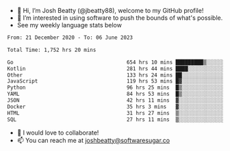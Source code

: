 - 👋 Hi, I’m Josh Beatty (@jbeatty88), welcome to my GitHub profile!
- 👀 I’m interested in using software to push the bounds of what's possible.  
- See my weekly language stats below

<!--START_SECTION:waka-->

```txt
From: 21 December 2020 - To: 06 June 2023

Total Time: 1,752 hrs 20 mins

Go                                     654 hrs 10 mins █████████▒░░░░░░░░░░░░░░░   37.33 %
Kotlin                                 281 hrs 44 mins ████░░░░░░░░░░░░░░░░░░░░░   16.08 %
Other                                  133 hrs 24 mins ██░░░░░░░░░░░░░░░░░░░░░░░   07.61 %
JavaScript                             119 hrs 53 mins █▓░░░░░░░░░░░░░░░░░░░░░░░   06.84 %
Python                                 96 hrs 25 mins  █▒░░░░░░░░░░░░░░░░░░░░░░░   05.50 %
YAML                                   84 hrs 53 mins  █▒░░░░░░░░░░░░░░░░░░░░░░░   04.84 %
JSON                                   42 hrs 11 mins  ▓░░░░░░░░░░░░░░░░░░░░░░░░   02.41 %
Docker                                 35 hrs 3 mins   ▓░░░░░░░░░░░░░░░░░░░░░░░░   02.00 %
HTML                                   31 hrs 27 mins  ▒░░░░░░░░░░░░░░░░░░░░░░░░   01.80 %
SQL                                    27 hrs 11 mins  ▒░░░░░░░░░░░░░░░░░░░░░░░░   01.55 %
```

<!--END_SECTION:waka-->

- 💞️ I would love to collaborate!
- 📫 You can reach me at joshbeatty@softwaresugar.co

<!---
jbeatty88/jbeatty88 is a ✨ special ✨ repository because its `README.md` (this file) appears on your GitHub profile.
You can click the Preview link to take a look at your changes.
--->
